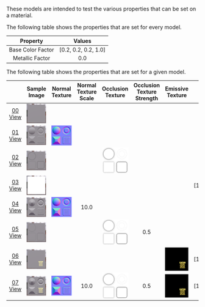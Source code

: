 These models are intended to test the various properties that can be set on a material.  

The following table shows the properties that are set for every model.  

| Property | **Values** |
| :---: | :---: |
| Base Color Factor | [0.2,&nbsp;0.2,&nbsp;0.2,&nbsp;1.0] |
| Metallic Factor | 0.0 |

 
The following table shows the properties that are set for a given model.  

|   | Sample Image | Normal Texture | Normal Texture Scale | Occlusion Texture | Occlusion Texture Strength | Emissive Texture | Emissive Factor |
| :---: | :---: | :---: | :---: | :---: | :---: | :---: | :---: |
| [00](Material_00.gltf)<br>[View](https://bghgary.github.io/glTF-Assets-Viewer/?folder=5&model=0) | [<img src="Figures/Thumbnails/Material_00.png" align="middle">](Figures/SampleImages/Material_00.png) |   |   |   |   |   |   |
| [01](Material_01.gltf)<br>[View](https://bghgary.github.io/glTF-Assets-Viewer/?folder=5&model=1) | [<img src="Figures/Thumbnails/Material_01.png" align="middle">](Figures/SampleImages/Material_01.png) | [<img src="Figures/Thumbnails/Normal_Plane.png" align="middle">](Textures/Normal_Plane.png) |   |   |   |   |   |
| [02](Material_02.gltf)<br>[View](https://bghgary.github.io/glTF-Assets-Viewer/?folder=5&model=2) | [<img src="Figures/Thumbnails/Material_02.png" align="middle">](Figures/SampleImages/Material_02.png) |   |   | [<img src="Figures/Thumbnails/Occlusion_Plane.png" align="middle">](Textures/Occlusion_Plane.png) |   |   |   |
| [03](Material_03.gltf)<br>[View](https://bghgary.github.io/glTF-Assets-Viewer/?folder=5&model=3) | [<img src="Figures/Thumbnails/Material_03.png" align="middle">](Figures/SampleImages/Material_03.png) |   |   |   |   |   | [1.0,&nbsp;1.0,&nbsp;1.0] |
| [04](Material_04.gltf)<br>[View](https://bghgary.github.io/glTF-Assets-Viewer/?folder=5&model=4) | [<img src="Figures/Thumbnails/Material_04.png" align="middle">](Figures/SampleImages/Material_04.png) | [<img src="Figures/Thumbnails/Normal_Plane.png" align="middle">](Textures/Normal_Plane.png) | 10.0 |   |   |   |   |
| [05](Material_05.gltf)<br>[View](https://bghgary.github.io/glTF-Assets-Viewer/?folder=5&model=5) | [<img src="Figures/Thumbnails/Material_05.png" align="middle">](Figures/SampleImages/Material_05.png) |   |   | [<img src="Figures/Thumbnails/Occlusion_Plane.png" align="middle">](Textures/Occlusion_Plane.png) | 0.5 |   |   |
| [06](Material_06.gltf)<br>[View](https://bghgary.github.io/glTF-Assets-Viewer/?folder=5&model=6) | [<img src="Figures/Thumbnails/Material_06.png" align="middle">](Figures/SampleImages/Material_06.png) |   |   |   |   | [<img src="Figures/Thumbnails/Emissive_Plane.png" align="middle">](Textures/Emissive_Plane.png) | [1.0,&nbsp;1.0,&nbsp;1.0] |
| [07](Material_07.gltf)<br>[View](https://bghgary.github.io/glTF-Assets-Viewer/?folder=5&model=7) | [<img src="Figures/Thumbnails/Material_07.png" align="middle">](Figures/SampleImages/Material_07.png) | [<img src="Figures/Thumbnails/Normal_Plane.png" align="middle">](Textures/Normal_Plane.png) | 10.0 | [<img src="Figures/Thumbnails/Occlusion_Plane.png" align="middle">](Textures/Occlusion_Plane.png) | 0.5 | [<img src="Figures/Thumbnails/Emissive_Plane.png" align="middle">](Textures/Emissive_Plane.png) | [1.0,&nbsp;1.0,&nbsp;1.0] |
 
